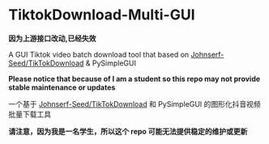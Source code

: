 # TiktokDownload-Multi-GUI

**因为上游接口改动,已经失效**

A GUI Tiktok video batch download tool that based on [Johnserf-Seed/TikTokDownload](https://github.com/Johnserf-Seed/TikTokDownload) & PySimpleGUI

**Please notice that because of I am a student so this repo may not provide stable maintenance or updates**

一个基于 [Johnserf-Seed/TikTokDownload](https://github.com/Johnserf-Seed/TikTokDownload) 和 PySimpleGUI 的图形化抖音视频批量下载工具

**请注意，因为我是一名学生，所以这个 repo 可能无法提供稳定的维护或更新**
